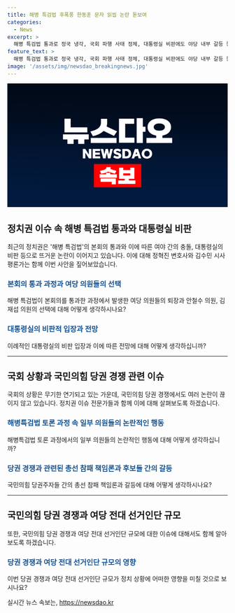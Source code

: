 ```yaml
---
title: 해병 특검법 후폭풍 한동훈 문자 읽씹 논란 돋보여
categories:
  - News
excerpt: >
  해병 특검법 통과로 정국 냉각, 국회 파행 사태 정체, 대통령실 비판에도 야당 내부 갈등 등 주목. 특히, 여당 의원 퇴장과 안철수·김재섭 의원의 선택, 대통령 거부권 행사 예상, 국회 개원식 연기, 해병특검법 토론 중 의원 행동 논란, 국민의힘 당권 경쟁의 읽씹 논란과 후보들 간 갈등, 윤상현 후보의 사퇴 압박 등 다양한 정치권 이슈에 대해 정혁진 변호사, 김수민 시사평론가와 함께 이슈를 짚어봅니다.
feature_text: >
  해병 특검법 통과로 정국 냉각, 국회 파행 사태 정체, 대통령실 비판에도 야당 내부 갈등 등 주목. 특히, 여당 의원 퇴장과 안철수·김재섭 의원의 선택, 대통령 거부권 행사 예상, 국회 개원식 연기, 해병특검법 토론 중 의원 행동 논란, 국민의힘 당권 경쟁의 읽씹 논란과 후보들 간 갈등, 윤상현 후보의 사퇴 압박 등 다양한 정치권 이슈에 대해 정혁진 변호사, 김수민 시사평론가와 함께 이슈를 짚어봅니다.
image: '/assets/img/newsdao_breakingnews.jpg'
---
```


<p><img src="/assets/img/newsdao_breakingnews.jpg" alt="ranknews 속보" /></p>

<h2 data-ke-size="size26">정치권 이슈 속 해병 특검법 통과와 대통령실 비판</h2>

<p data-ke-size="size16">최근의 정치권은 '해병 특검법'의 본회의 통과와 이에 따른 여야 간의 충돌, 대통령실의 비판 등으로 뜨거운 논란이 이어지고 있습니다. 이에 대해 정혁진 변호사와 김수민 시사평론가는 함께 이번 사안을 짚어보았습니다.</p>

<h3><b><span style="color: #1a5490;">본회의 통과 과정과 여당 의원들의 선택</span></b></h3>

<p data-ke-size="size16">해병 특검법이 본회의를 통과한 과정에서 발생한 여당 의원들의 퇴장과 안철수 의원, 김재섭 의원의 선택에 대해 어떻게 생각하시나요?</p>

<h3><b><span style="color: #1a5490;">대통령실의 비판적 입장과 전망</span></b></h3>

<p data-ke-size="size16">이례적인 대통령실의 비판 입장과 이에 따른 전망에 대해 어떻게 생각하십니까?</p>

<hr>

<h2 data-ke-size="size26">국회 상황과 국민의힘 당권 경쟁 관련 이슈</h2>

<p data-ke-size="size16">국회의 상황은 무기한 연기되고 있는 가운데, 국민의힘 당권 경쟁에서도 여러 논란이 끊이지 않고 있습니다. 정치권 이슈 전문가들과 함께 이에 대해 살펴보도록 하겠습니다.</p>

<h3><b><span style="color: #1a5490;">해병특검법 토론 과정 속 일부 의원들의 논란적인 행동</span></b></h3>

<p data-ke-size="size16">해병특검법 토론 과정에서의 일부 의원들의 논란적인 행동에 대해 어떻게 생각하십니까?</p>

<h3><b><span style="color: #1a5490;">당권 경쟁과 관련된 총선 참패 책임론과 후보들 간의 갈등</span></b></h3>

<p data-ke-size="size16">국민의힘 당권주자들 간의 총선 참패 책임론과 갈등에 대해 어떻게 생각하시나요?</p>

<hr>

<h2 data-ke-size="size26">국민의힘 당권 경쟁과 여당 전대 선거인단 규모</h2>

<p data-ke-size="size16">또한, 국민의힘 당권 경쟁과 여당 전대 선거인단 규모에 대한 이슈에 대해서도 함께 알아보도록 하겠습니다.</p>

<h3><b><span style="color: #1a5490;">당권 경쟁과 여당 전대 선거인단 규모의 영향</span></b></h3>

<p data-ke-size="size16">이번 당권 경쟁과 여당 전대 선거인단 규모가 정치 상황에 어떠한 영향을 미칠 것으로 보시나요?</p>
실시간 뉴스 속보는, <a href="https://newsdao.kr" rel="dofollow">https://newsdao.kr</a>


